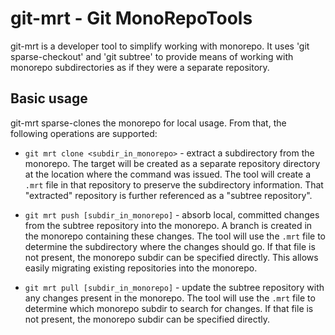# git-mrt - Git MonoRepoTools

git-mrt is a developer tool to simplify working with monorepo. It
uses 'git sparse-checkout' and 'git subtree' to provide means of working
with monorepo subdirectories as if they were a separate repository.

## Basic usage

git-mrt sparse-clones the monorepo for local usage. From that, the
following operations are supported:

* `git mrt clone <subdir_in_monorepo>` - extract a subdirectory from the
monorepo. The target will be created as a separate repository directory
at the location where the command was issued. The tool will create a
`.mrt` file in that repository to preserve the subdirectory information.
That "extracted" repository is further referenced as a "subtree repository".

* `git mrt push [subdir_in_monorepo]` - absorb local, committed changes
from the subtree repository into the monorepo. A branch is created in the
monorepo containing these changes. The tool will use the `.mrt` file to
determine the subdirectory where the changes should go. If that
file is not present, the monorepo subdir can be specified directly. This
allows easily migrating existing repositories into the monorepo.

* `git mrt pull [subdir_in_monorepo]` - update the subtree repository
with any changes present in the monorepo. The tool will use the `.mrt`
file to determine which monorepo subdir to search for changes. If that
file is not present, the monorepo subdir can be specified directly.
